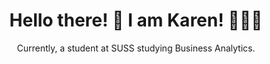 <h1 align="center">
Hello there! 👋 I am Karen! 👩🏻‍💻
</h1>

<p align="center">
      Currently, a student at SUSS studying Business Analytics.
</p>

